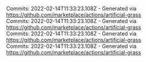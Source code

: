 Commits: 2022-02-14T11:33:23.108Z - Generated via https://github.com/marketplace/actions/artificial-grass
<br>
Commits: 2022-02-14T11:33:23.108Z - Generated via https://github.com/marketplace/actions/artificial-grass
<br>
Commits: 2022-02-14T11:33:23.108Z - Generated via https://github.com/marketplace/actions/artificial-grass
<br>
Commits: 2022-02-14T11:33:23.108Z - Generated via https://github.com/marketplace/actions/artificial-grass
<br>
